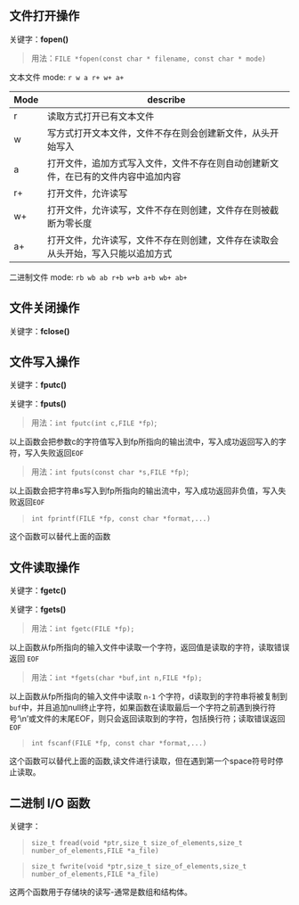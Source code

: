## 文件打开操作
关键字：**fopen()**

>用法：`FILE *fopen(const char * filename, const char * mode)`

文本文件 mode: `r w a r+ w+ a+`


Mode | describe
---------|----------
 r | 读取方式打开已有文本文件 
 w | 写方式打开文本文件，文件不存在则会创建新文件，从头开始写入 
 a | 打开文件，追加方式写入文件，文件不存在则自动创建新文件，在已有的文件内容中追加内容 
 r+ | 打开文件，允许读写 
 w+ | 打开文件，允许读写，文件不存在则创建，文件存在则被截断为零长度 
 a+ | 打开文件，允许读写，文件不存在则创建，文件存在读取会从头开始，写入只能以追加方式 

二进制文件 mode: `rb wb ab r+b w+b a+b wb+ ab+`

## 文件关闭操作
关键字：**fclose()**

## 文件写入操作
关键字：**fputc()**

关键字：**fputs()**

>用法：`int fputc(int c,FILE *fp)`;

以上函数会把参数c的字符值写入到fp所指向的输出流中，写入成功返回写入的字符，写入失败返回`EOF`

>用法：`int fputs(const char *s,FILE *fp)`;

以上函数会把字符串s写入到fp所指向的输出流中，写入成功返回非负值，写入失败返回`EOF`

>`int fprintf(FILE *fp, const char *format,...)`

这个函数可以替代上面的函数

## 文件读取操作
关键字：**fgetc()**

关键字：**fgets()**

>用法：`int fgetc(FILE *fp);`

以上函数从fp所指向的输入文件中读取一个字符，返回值是读取的字符，读取错误返回 `EOF`

>用法：`int *fgets(char *buf,int n,FILE *fp);`

以上函数从fp所指向的输入文件中读取 `n-1` 个字符，d读取到的字符串将被复制到`buf`中，并且追加null终止字符，如果函数在读取最后一个字符之前遇到换行符号‘\n’或文件的末尾EOF，则只会返回读取到的字符，包括换行符；读取错误返回 `EOF`

>`int fscanf(FILE *fp, const char *format,...)`

这个函数可以替代上面的函数,读文件进行读取，但在遇到第一个space符号时停止读取。

## 二进制 I/O 函数
关键字：
>`size_t fread(void *ptr,size_t size_of_elements,size_t number_of_elements,FILE *a_file)`

>`size_t fwrite(void *ptr,size_t size_of_elements,size_t number_of_elements,FILE *a_file)`

这两个函数用于存储块的读写-通常是数组和结构体。
